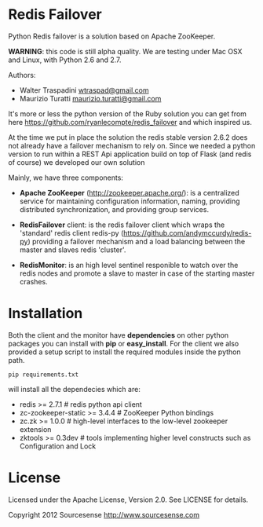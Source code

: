 Redis Failover
==============

Python Redis failover is a solution based on Apache ZooKeeper.

__WARNING__: this code is still alpha quality. We are testing under Mac OSX and Linux, with Python 2.6 and 2.7.

Authors:
* Walter Traspadini <wtraspad@gmail.com>
* Maurizio Turatti <maurizio.turatti@gmail.com>

It's more or less the python version of the Ruby solution you can get from here 
https://github.com/ryanlecompte/redis_failover and which inspired us.

At the time we put in place the solution the redis stable version 2.6.2 does not already have a failover mechanism 
to rely on. Since we needed a python version to run within a REST Api application build on top of Flask 
(and redis of course) we developed our own solution


Mainly, we have three components:

* **Apache ZooKeeper** (http://zookeeper.apache.org/): is a centralized service for maintaining configuration information, 
naming, providing distributed synchronization, and providing group services.

* **RedisFailover** client: is the redis failover client which wraps the 'standard' redis client redis-py 
(https://github.com/andymccurdy/redis-py) providing a failover mechanism and a load balancing between the master 
and slaves redis 'cluster'.

* **RedisMonitor**: is an high level sentinel responible to watch over the redis nodes and promote a slave to master in case
of the starting master crashes.


Installation
============

Both the client and the monitor have **dependencies** on other python packages you can install with **pip** or 
**easy_install**. For the client we also provided a setup script to install the required modules inside the python path.


`pip requirements.txt`

will install all the dependecies which are:

* redis >= 2.7.1                  # redis python api client              
* zc-zookeeper-static >= 3.4.4    # ZooKeeper Python bindings             
* zc.zk >= 1.0.0                  # high-level interfaces to the low-level zookeeper extension
* zktools >= 0.3dev               # tools implementing higher level constructs such as Configuration and Lock


License
=======

Licensed under the Apache License, Version 2.0. See LICENSE for details.

Copyright 2012 Sourcesense http://www.sourcesense.com



